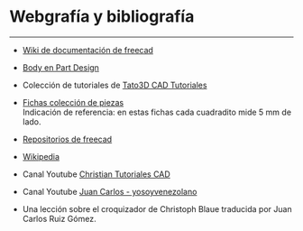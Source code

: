 # Webgrafía y bibliografía

***
* [Wiki de documentación de freecad](https://wiki.freecadweb.org/)

* [Body en Part Design](https://wiki.freecadweb.org/PartDesign_Body)
  
* Colección de tutoriales de [Tato3D CAD Tutoriales](https://www.youtube.com/channel/UCvTdlVSgwv1jb1KMyrXrT-A/videos)
  
* [Fichas colección de piezas](http://esoytec.blogspot.com/)  
Indicación de referencia: en estas fichas cada cuadradito mide 5 mm de lado.

* [Repositorios de freecad](https://github.com/FreeCAD)
  
* [Wikipedia](https://es.wikipedia.org/wiki/Wikipedia:Portada)

* Canal Youtube [Christian Tutoriales CAD](https://www.youtube.com/channel/UCoODgOD6EYwbqDZfnGfDkbw)

* Canal Youtube [Juan Carlos - yosoyvenezolano](https://www.youtube.com/c/yosoyvenezolanoEnYoutube/featured)

* Una lección sobre el croquizador de Christoph Blaue traducida por Juan Carlos Ruiz Gómez.
  